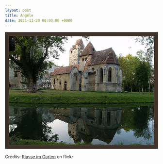 ```yaml
---
layout: post
title: Angèle
date: 2021-11-20 00:00:00 +0000
---
```


![Angèle](/images/2021-11-20.jpg)

Crédits: [Klasse im Garten](https://www.flickr.com/people/klasseimgarten/) on flickr
